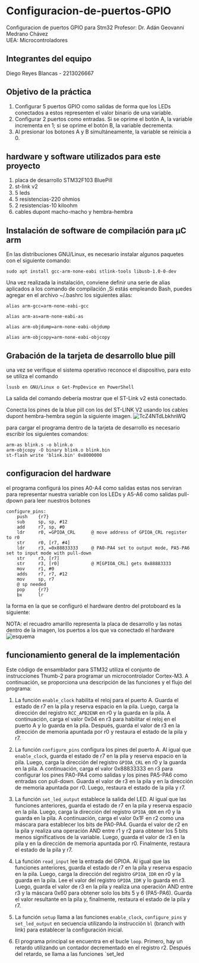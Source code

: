 # Configuracion-de-puertos-GPIO
Configuracion de puertos GPIO para Stm32 
Profesor: Dr. Adán Geovanni Medrano Chávez  
UEA: Microcontroladores
## Integrantes del equipo 
Diego Reyes Blancas - 2213026667

## Objetivo de la práctica
1. Configurar 5 puertos GPIO como salidas de forma que los LEDs conectados a estos representen el valor binario de una variable.
2. Configurar 2 puertos como entradas. Si se oprime el botón A, la variable incrementa en 1; si se oprime el botón B, la variable decrementa.
3. Al presionar los botones A y B simultáneamente, la variable se reinicia a 0.  
## hardware y software utilizados para este proyecto
1. placa de desarrollo STM32F103 BluePill
2. st-link v2
3. 5 leds
4. 5 resistencias-220 ohmios
5. 2 resistencias-10 kiloohm
6. cables dupont macho-macho y hembra-hembra
## Instalación de software de compilación para µC arm
En las distribuciones GNU/Linux, es necesario instalar algunos paquetes con el siguiente comando:
````
sudo apt install gcc-arm-none-eabi stlink-tools libusb-1.0-0-dev
````
Una vez realizada la instalación, conviene definir una serie de alias aplicados a los comando de compilación
,Si estás empleando Bash, puedes agregar en el archivo ~/.bashrc los siguientes alias:
````
alias arm-gcc=arm-none-eabi-gcc

alias arm-as=arm-none-eabi-as

alias arm-objdump=arm-none-eabi-objdump

alias arm-objcopy=arm-none-eabi-objcopy
````
## Grabación de la tarjeta de desarrollo blue pill
una vez se verifique el sistema operativo reconoce el
dispositivo, para esto se utiliza el comando 
````
lsusb en GNU/Linux o Get-PnpDevice en PowerShell
````
La salida del comando debería mostrar que el ST-Link v2 está conectado.

Conecta los pines de la blue pill con los del ST-LINK V2 usando los
cables dupont hembra-hembra según la siguiente imagen.
![TcZ4NTdLbkhnWQ](https://github.com/Dreyes-hash/Configuracion-de-puertos-GPIO/assets/126710580/29ca05e9-fc9c-45d4-b530-605128cd8f19)

para cargar el programa dentro de la tarjeta de desarrollo es necesario escribir los siguientes comandos:
````
arm-as blink.s -o blink.o
arm-objcopy -O binary blink.o blink.bin
st-flash write 'blink.bin' 0x8000000
````
## configuracion del hardware
el programa configurá los pines A0-A4 como salidas estas nos serviran para representar nuestra variable con los LEDs  y A5-A6 como salidas pull-dpown para leer nuestros botones
````
configure_pins:
    push    {r7}
    sub	    sp, sp, #12
    add	    r7, sp, #0
    ldr     r0, =GPIOA_CRL      @ move address of GPIOA_CRL register to r0
    str	    r0, [r7, #4]
    ldr     r3, =0x88833333     @ PA0-PA4 set to output mode, PA5-PA6 set to input mode with pull-down
    str	    r3, [r7]
    str     r3, [r0]            @ M[GPIOA_CRL] gets 0x88883333
    mov     r1, #0
    adds    r7, r7, #12
    mov	    sp, r7
    @ sp needed
    pop	    {r7}
    bx	    lr
````
la forma en la que se configuró el hardware dentro del protoboard es la siguiente:

NOTA: el recuadro amarillo representa la placa de desarrollo y las notas dentro de la imagen, los puertos a los que va conectado el hardware
![esquema](https://github.com/Dreyes-hash/Configuracion-de-puertos-GPIO/assets/126710580/539c5162-8b5f-428c-bdc9-d9c0f4158ad6)

## funcionamiento general de la implementación
Este código de ensamblador para STM32 utiliza el conjunto de instrucciones Thumb-2 para programar un microcontrolador Cortex-M3. A continuación, se proporciona una descripción de las funciones y el flujo del programa:

1. La función `enable_clock` habilita el reloj para el puerto A. Guarda el estado de r7 en la pila y reserva espacio en la pila. Luego, carga la dirección del registro `RCC_APB2ENR` en r0 y la guarda en la pila. A continuación, carga el valor 0x04 en r3 para habilitar el reloj en el puerto A y lo guarda en la pila. Después, guarda el valor de r3 en la dirección de memoria apuntada por r0 y restaura el estado de la pila y r7.

2. La función `configure_pins` configura los pines del puerto A. Al igual que `enable_clock`, guarda el estado de r7 en la pila y reserva espacio en la pila. Luego, carga la dirección del registro `GPIOA_CRL` en r0 y la guarda en la pila. A continuación, carga el valor 0x88833333 en r3 para configurar los pines PA0-PA4 como salidas y los pines PA5-PA6 como entradas con pull-down. Guarda el valor de r3 en la pila y en la dirección de memoria apuntada por r0. Luego, restaura el estado de la pila y r7.

3. La función `set_led_output` establece la salida del LED. Al igual que las funciones anteriores, guarda el estado de r7 en la pila y reserva espacio en la pila. Luego, carga la dirección del registro `GPIOA_ODR` en r0 y la guarda en la pila. A continuación, carga el valor 0x1F en r2 como una máscara para establecer los bits de PA0-PA4. Guarda el valor de r2 en la pila y realiza una operación AND entre r1 y r2 para obtener los 5 bits menos significativos de la variable. Luego, guarda el valor de r3 en la pila y en la dirección de memoria apuntada por r0. Finalmente, restaura el estado de la pila y r7.

4. La función `read_input` lee la entrada del GPIOA. Al igual que las funciones anteriores, guarda el estado de r7 en la pila y reserva espacio en la pila. Luego, carga la dirección del registro `GPIOA_IDR` en r0 y la guarda en la pila. Lee el valor del registro `GPIOA_IDR` y lo guarda en r3. Luego, guarda el valor de r3 en la pila y realiza una operación AND entre r3 y la máscara 0x60 para obtener solo los bits 5 y 6 (PA5-PA6). Guarda el valor resultante en la pila y, finalmente, restaura el estado de la pila y r7.

5. La función `setup` llama a las funciones `enable_clock`, `configure_pins` y `set_led_output` en secuencia utilizando la instrucción `bl` (branch with link) para establecer la configuración inicial.

6. El programa principal se encuentra en el bucle `loop`. Primero, hay un retardo utilizando un contador decrementado en el registro r2. Después del retardo, se llama a las funciones `set_led




